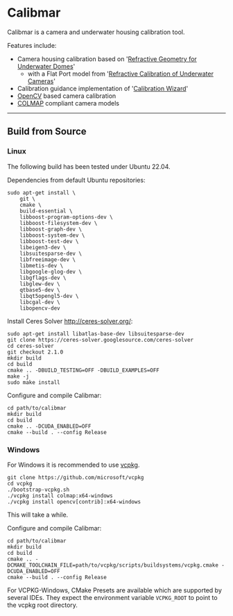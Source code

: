 # Calibmar

Calibmar is a camera and underwater housing calibration tool.

Features include:
- Camera housing calibration based on '[Refractive Geometry for Underwater Domes](https://doi.org/10.1016/j.isprsjprs.2021.11.006)'
	- with a Flat Port model from '[Refractive Calibration of Underwater Cameras](https://doi.org/10.1007/978-3-642-33715-4_61)'
- Calibration guidance implementation of '[Calibration Wizard](https://doi.org/10.1109/iccv.2019.00158)'
- [OpenCV](https://docs.opencv.org/4.5.5/d9/d0c/group__calib3d.html#details) based camera calibration
- [COLMAP](https://colmap.github.io/) compliant camera models
-----------------
## Build from Source
### Linux

The following build has been tested under Ubuntu 22.04.

Dependencies from default Ubuntu repositories:

    sudo apt-get install \
        git \
        cmake \
        build-essential \
        libboost-program-options-dev \
        libboost-filesystem-dev \
        libboost-graph-dev \
        libboost-system-dev \
        libboost-test-dev \
        libeigen3-dev \
        libsuitesparse-dev \
        libfreeimage-dev \
        libmetis-dev \
        libgoogle-glog-dev \
        libgflags-dev \
        libglew-dev \
        qtbase5-dev \
        libqt5opengl5-dev \
        libcgal-dev \
		libopencv-dev

Install Ceres Solver <http://ceres-solver.org/>:

    sudo apt-get install libatlas-base-dev libsuitesparse-dev
    git clone https://ceres-solver.googlesource.com/ceres-solver
    cd ceres-solver
    git checkout 2.1.0
    mkdir build
    cd build
    cmake .. -DBUILD_TESTING=OFF -DBUILD_EXAMPLES=OFF
    make -j
    sudo make install
	
Configure and compile Calibmar:

	cd path/to/calibmar
    mkdir build
    cd build
    cmake .. -DCUDA_ENABLED=OFF
    cmake --build . --config Release

### Windows
For Windows it is recommended to use [vcpkg](https://github.com/microsoft/vcpkg).

    git clone https://github.com/microsoft/vcpkg
    cd vcpkg
    ./bootstrap-vcpkg.sh
    ./vcpkg install colmap:x64-windows
    ./vcpkg install opencv[contrib]:x64-windows

This will take a while.

Configure and compile Calibmar:

	cd path/to/calibmar
    mkdir build
    cd build
    cmake .. -DCMAKE_TOOLCHAIN_FILE=path/to/vcpkg/scripts/buildsystems/vcpkg.cmake -DCUDA_ENABLED=OFF
    cmake --build . --config Release

For VCPKG-Windows, CMake Presets are available which are supported by several IDEs. They expect the environment variable `VCPKG_ROOT` to point to the vcpkg root directory.